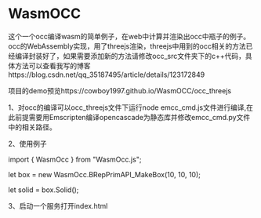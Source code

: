 # WasmOCC
这个一个occ编译wasm的简单例子，在web中计算并渲染出occ中瓶子的例子。
occ的WebAssembly实现，用了threejs渲染，threejs中用到的occ相关的方法已经编译封装好了，如果需要添加新的方法请修改occ_src文件夹下的c++代码，具体方法可以查看我写的博客https://blog.csdn.net/qq_35187495/article/details/123172849

项目的demo预览https://cowboy1997.github.io/WasmOCC/occ_threejs 

1、对occ的编译可以occ_threejs文件下运行node emcc_cmd.js文件进行编译,在此前提需要用Emscripten编译opencascade为静态库并修改emcc_cmd.py文件中的相关路径。

2、使用例子

import { WasmOcc } from "WasmOcc.js";

let box = new WasmOcc.BRepPrimAPI_MakeBox(10, 10, 10);

let solid = box.Solid();

3、启动一个服务打开index.html

